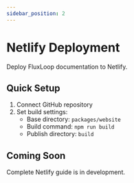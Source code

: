 ```yaml
---
sidebar_position: 2
---
```


# Netlify Deployment

Deploy FluxLoop documentation to Netlify.

## Quick Setup

1. Connect GitHub repository
2. Set build settings:
   - Base directory: `packages/website`
   - Build command: `npm run build`
   - Publish directory: `build`

## Coming Soon

Complete Netlify guide is in development.


